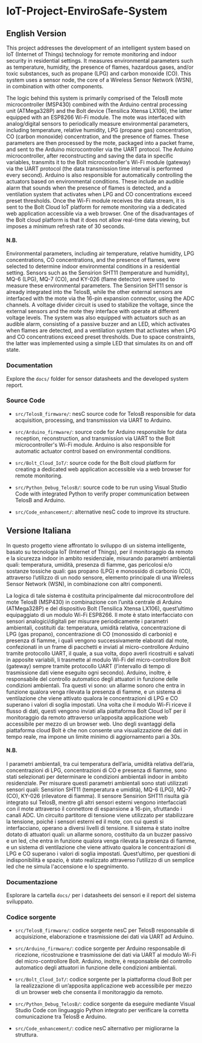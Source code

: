 # IoT-Project-EnviroSafe-System

## English Version
This project addresses the development of an intelligent system based on IoT (Internet of Things) technology for remote monitoring and indoor security in residential settings. It measures environmental parameters such as temperature, humidity, the presence of flames, hazardous gases, and/or toxic substances, such as propane (LPG) and carbon monoxide (CO). This system uses a sensor node, the core of a Wireless Sensor Network (WSN), in combination with other components.

The logic behind this system is primarily comprised of the TelosB mote microcontroller (MSP430) combined with the Arduino central processing unit (ATMega328P) and the Bolt device (Tensilica Xtensa LX106), the latter equipped with an ESP8266 Wi-Fi module. The mote was interfaced with analog/digital sensors to periodically measure environmental parameters, including temperature, relative humidity, LPG (propane gas) concentration, CO (carbon monoxide) concentration, and the presence of flames. These parameters are then processed by the mote, packaged into a packet frame, and sent to the Arduino microcontroller via the UART protocol. The Arduino microcontroller, after reconstructing and saving the data in specific variables, transmits it to the Bolt microcontroller's Wi-Fi module (gateway) via the UART protocol (the data transmission time interval is performed every second). Arduino is also responsible for automatically controlling the actuators based on environmental conditions. These include an audible alarm that sounds when the presence of flames is detected, and a ventilation system that activates when LPG and CO concentrations exceed preset thresholds. Once the Wi-Fi module receives the data stream, it is sent to the Bolt Cloud IoT platform for remote monitoring via a dedicated web application accessible via a web browser. One of the disadvantages of the Bolt cloud platform is that it does not allow real-time data viewing, but imposes a minimum refresh rate of 30 seconds.

#### N.B.
Environmental parameters, including air temperature, relative humidity, LPG concentrations, CO concentrations, and the presence of flames, were selected to determine indoor environmental conditions in a residential setting. Sensors such as the Sensirion SHT11 (temperature and humidity), MQ-6 (LPG), MQ-7 (CO), and KY-026 (flame detector) were used to measure these environmental parameters.
The Sensirion SHT11 sensor is already integrated into the TelosB, while the other external sensors are interfaced with the mote via the 16-pin expansion connector, using the ADC channels.
A voltage divider circuit is used to stabilize the voltage, since the external sensors and the mote they interface with operate at different voltage levels.
The system was also equipped with actuators such as an audible alarm, consisting of a passive buzzer and an LED, which activates when flames are detected, and a ventilation system that activates when LPG and CO concentrations exceed preset thresholds. Due to space constraints, the latter was implemented using a simple LED that simulates its on and off state.

### Documentation
Explore the `docs/` folder for sensor datasheets and the developed system report.

### Source Code
- `src/TelosB_firmware/`: nesC source code for TelosB responsible for data acquisition, processing, and transmission via UART to Arduino.

- `src/Arduino_firmware/`: source code for Arduino responsible for data reception, reconstruction, and transmission via UART to the Bolt microcontroller's Wi-Fi module. Arduino is also responsible for automatic actuator control based on environmental conditions.

- `src/Bolt_Cloud_IoT/`: source code for the Bolt cloud platform for creating a dedicated web application accessible via a web browser for remote monitoring.

- `src/Python_Debug_TelosB/`: source code to be run using Visual Studio Code with integrated Python to verify proper communication between TelosB and Arduino.

- `src/Code_enhancement/`: alternative nesC code to improve its structure.


## Versione Italiana
In questo progetto viene affrontato lo sviluppo di un sistema intelligente, basato su tecnologia IoT (Internet of Things), per il monitoraggio da remoto e la sicurezza indoor in ambito residenziale, misurando parametri ambientali quali: temperatura, umidità, presenza di fiamme, gas pericolosi e/o sostanze tossiche quali: gas propano (LPG) e monossido di carbonio (CO), attraverso l’utilizzo di un nodo sensore, elemento principale di una Wireless Sensor Network (WSN), in combinazione con altri componenti.

La logica di tale sistema è costituita principalmente dal microcontrollore del mote TelosB (MSP430) in combinazione con l’unità centrale di Arduino (ATMega328P) e del dispositivo Bolt (Tensilica Xtensa LX106), quest’ultimo equipaggiato di un modulo Wi-Fi ESP8266. Il mote è stato interfacciato con sensori analogici/digitali per misurare periodicamente i parametri ambientali, costituiti da: temperatura, umidità relativa, concentrazione di LPG (gas propano), concentrazione di CO (monossido di carbonio) e presenza di fiamme, i quali vengono successivamente elaborati dal mote, confezionati in un frame di pacchetti e inviati al micro-controllore Arduino tramite protocollo UART, il quale, a sua volta, dopo averli ricostruiti e salvati in apposite variabili, li trasmette al modulo Wi-Fi del micro-controllore Bolt (gateway) sempre tramite protocollo UART (l’intervallo di tempo di trasmissione dati viene eseguito ogni secondo). Arduino, inoltre, è responsabile del controllo automatico degli attuatori in funzione delle condizioni ambientali. Tra questi vi sono: un allarme sonoro che entra in funzione qualora venga rilevata la presenza di fiamme, e un sistema di ventilazione che viene attivato qualora le concentrazioni di LPG e CO superano i valori di soglia impostati. Una volta che il modulo Wi-Fi riceve il flusso di dati, questi vengono inviati alla piattaforma Bolt Cloud IoT per il monitoraggio da remoto attraverso un’apposita applicazione web accessibile per mezzo di un browser web. Uno degli svantaggi della piattaforma cloud Bolt è che non consente una visualizzazione dei dati in tempo reale, ma impone un limite minimo di aggiornamento pari a 30s.

#### N.B.
I parametri ambientali, tra cui temperatura dell’aria, umidità relativa dell’aria, concentrazioni di LPG, concentrazioni di CO e presenza di fiamme, sono stati selezionati per determinare le condizioni ambientali indoor in ambito residenziale. Per misurare questi parametri ambientali sono stati utilizzati sensori quali: Sensirion SHT11 (temperatura e umidità), MQ-6 (LPG), MQ-7 (CO), KY-026 (rilevatore di fiamma).
Il sensore Sensirion SHT11 risulta già integrato sul TelosB, mentre gli altri sensori esterni vengono interfacciati con il mote attraverso il connettore di espansione a 16-pin, sfruttando i canali ADC.
Un circuito partitore di tensione viene utilizzato per stabilizzare la tensione, poiché i sensori esterni ed il mote, con cui questi si interfacciano, operano a diversi livelli di tensione.
Il sistema è stato inoltre dotato di attuatori quali: un allarme sonoro, costituito da un buzzer passivo e un led, che entra in funzione qualora venga rilevata la presenza di fiamme, e un sistema di ventilazione che viene attivato qualora le concentrazioni di LPG e CO superano i valori di soglia impostati. Quest’ultimo, per questioni di indisponibilità e spazio, è stato realizzato attraverso l’utilizzo di un semplice led che ne simula l'accensione e lo spegnimento.

### Documentazione
Esplorare la cartella `docs/` per i datasheets dei sensori e il report del sistema sviluppato.

### Codice sorgente
- `src/TelosB_firmware/`: codice sorgente nesC per TelosB responsabile di acquisizione, elaborazione e trasmissione dei dati via UART ad Arduino.
  
- `src/Arduino_firmware/`: codice sorgente per Arduino responsabile di ricezione, ricostruzione e trasmissione dei dati via UART al modulo Wi-Fi del micro-controllore Bolt. Arduino, inoltre, è responsabile del controllo automatico degli attuatori in funzione delle condizioni ambientali.

- `src/Bolt_Cloud_IoT/`: codice sorgente per la piattaforma cloud Bolt per la realizzazione di un’apposita applicazione web accessibile per mezzo di un browser web che consenta il monitoraggio da remoto.

- `src/Python_Debug_TelosB/`: codice sorgente da eseguire mediante Visual Studio Code con linguaggio Python integrato per verificare la corretta comunicazione tra TelosB e Arduino.

- `src/Code_enhancement/`: codice nesC alternativo per migliorarne la struttura.
